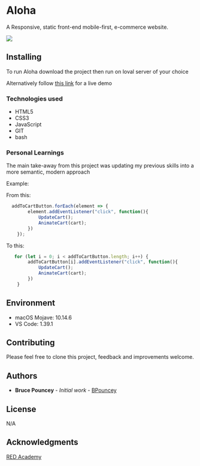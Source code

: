 # Aloha

A Responsive, static front-end mobile-first, e-commerce website.

![](AlohaGifReadMe.gif)

## Installing

To run Aloha download the project then run on  loval server of your choice <br>

Alternatively follow [this link]( https://bpouncey.github.io/Aloha/) for a live demo

### Technologies used

* HTML5
* CSS3
* JavaScript
* GIT
* bash

### Personal Learnings

The main take-away from this project was updating my previous skills into a more semantic, modern approach

Example:

From this:

```javascript
  addToCartButton.forEach(element => {
        element.addEventListener("click", function(){
            UpdateCart();
            AnimateCart(cart);
        })
    });
```

To this:

```javascript
   for (let i = 0; i < addToCartButton.length; i++) {
        addToCartButton[i].addEventListener("click", function(){
            UpdateCart();
            AnimateCart(cart);
        })
    }
```


## Environment

* macOS Mojave: 10.14.6
* VS Code: 1.39.1

## Contributing

Please feel free to clone this project, feedback and improvements welcome.

## Authors

* **Bruce Pouncey** - *Initial work* - [BPouncey](https://github.com/BPouncey)

## License

N/A

## Acknowledgments

[RED Academy](https://github.com/redacademy)
